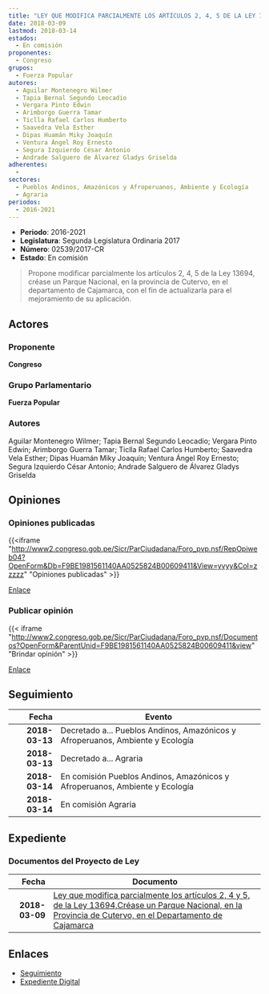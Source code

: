 ```yaml
---
title: "LEY QUE MODIFICA PARCIALMENTE LOS ARTÍCULOS 2, 4, 5 DE LA LEY 13694, CRÉASE UN PARQUE NACIONAL, EN LA PROVINCIA DE CUTERVO, EN EL DEPARTAMENTO DE CAJAMARCA"
date: 2018-03-09
lastmod: 2018-03-14
estados: 
  - En comisión
proponentes: 
  - Congreso
grupos: 
  - Fuerza Popular
autores: 
  - Aguilar Montenegro Wilmer
  - Tapia Bernal Segundo Leocadio
  - Vergara Pinto Edwin
  - Arimborgo Guerra Tamar
  - Ticlla Rafael Carlos Humberto
  - Saavedra Vela Esther
  - Dipas Huamán Miky Joaquín
  - Ventura Ángel Roy Ernesto
  - Segura Izquierdo César Antonio
  - Andrade Salguero de Álvarez Gladys Griselda
adherentes: 
  - 
sectores: 
  - Pueblos Andinos, Amazónicos y Afroperuanos, Ambiente y Ecología
  - Agraria
periodos: 
  - 2016-2021
---
```


- **Periodo**: 2016-2021
- **Legislatura**: Segunda Legislatura Ordinaria 2017
- **Número**: 02539/2017-CR
- **Estado**: En comisión

> Propone modificar parcialmente los artículos 2, 4, 5 de la Ley 13694, créase un Parque Nacional, en la provincia de Cutervo, en el departamento de Cajamarca, con el fin de actualizarla para el mejoramiento de su aplicación.


## Actores

### Proponente

**Congreso**

### Grupo Parlamentario

**Fuerza Popular**

### Autores

Aguilar Montenegro Wilmer; Tapia Bernal Segundo Leocadio; Vergara Pinto Edwin; Arimborgo Guerra Tamar; Ticlla Rafael Carlos Humberto; Saavedra Vela Esther; Dipas Huamán Miky Joaquín; Ventura Ángel Roy Ernesto; Segura Izquierdo César Antonio; Andrade Salguero de Álvarez Gladys Griselda


## Opiniones

### Opiniones publicadas

{{<iframe "http://www2.congreso.gob.pe/Sicr/ParCiudadana/Foro_pvp.nsf/RepOpiweb04?OpenForm&Db=F9BE1981561140AA0525824B00609411&View=yyyy&Col=zzzzz" "Opiniones publicadas" >}}

[Enlace](http://www2.congreso.gob.pe/Sicr/ParCiudadana/Foro_pvp.nsf/RepOpiweb04?OpenForm&Db=F9BE1981561140AA0525824B00609411&View=yyyy&Col=zzzzz)
### Publicar opinión

{{< iframe "http://www2.congreso.gob.pe/Sicr/ParCiudadana/Foro_pvp.nsf/Documentos?OpenForm&ParentUnid=F9BE1981561140AA0525824B00609411&view" "Brindar opinión" >}}

[Enlace](http://www2.congreso.gob.pe/Sicr/ParCiudadana/Foro_pvp.nsf/Documentos?OpenForm&ParentUnid=F9BE1981561140AA0525824B00609411&view)

## Seguimiento

| Fecha | Evento |
|------:|--------|
| **2018-03-13** | Decretado a... Pueblos Andinos, Amazónicos y Afroperuanos, Ambiente y Ecología|
| **2018-03-13** | Decretado a... Agraria|
| **2018-03-14** | En comisión Pueblos Andinos, Amazónicos y Afroperuanos, Ambiente y Ecología|
| **2018-03-14** | En comisión Agraria|


## Expediente


### Documentos del Proyecto de Ley

| Fecha | Documento |
|------:|--------|
| **2018-03-09** | [Ley que modifica parcialmente los artículos 2, 4 y 5, de la Ley 13694,Créase un Parque Nacional, en la Provincia de Cutervo, en el Departamento de Cajamarca](http://www.leyes.congreso.gob.pe/Documentos/2016_2021/Proyectos_de_Ley_y_de_Resoluciones_Legislativas/PL0253920180309..PDF) |

## Enlaces 

- [Seguimiento](http://www2.congreso.gob.pe/Sicr/TraDocEstProc/CLProLey2016.nsf/f7fff46988ca05b1052578e100829cc7/ee637b6901b10d3e0525824c000117df?OpenDocument)
- [Expediente Digital](http://www2.congreso.gob.pe/Sicr/TraDocEstProc/CLProLey2016.nsf/f7fff46988ca05b1052578e100829cc7/ee637b6901b10d3e0525824c000117df?OpenDocument&Click=05257FB7005EB655.eb71d0cf91d8294e05256cdf006b5706/$Body/0.1C6C)
